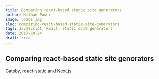 ```yaml
---
title: Comparing react-based static site generators
author: Nathan Power
image: roads.jpg
slug: comparing-react-based-static-site-generators
tags: JavaScript, React, Static site generators
date: 2017-10-24
draft: true
---
```


## Comparing react-based static site generators

Gatsby, react-static and Next.js
